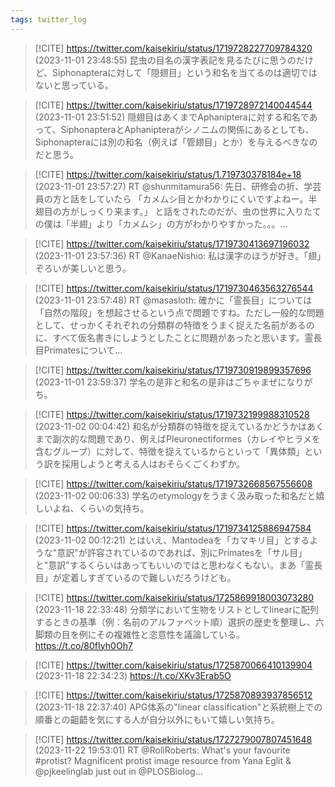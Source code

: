 ```yaml
---
tags: twitter_log
---
```


> [!CITE] https://twitter.com/kaisekiriu/status/1719728227709784320 (2023-11-01 23:48:55)
> 昆虫の目名の漢字表記を見るたびに思うのだけど、Siphonapteraに対して「隠翅目」という和名を当てるのは適切ではないと思っている。

> [!CITE] https://twitter.com/kaisekiriu/status/1719728972140044544 (2023-11-01 23:51:52)
> 隠翅目はあくまでAphanipteraに対する和名であって、SiphonapteraとAphanipteraがシノニムの関係にあるとしても、Siphonapteraには別の和名（例えば「管翅目」とか）を与えるべきなのだと思う。

> [!CITE] https://twitter.com/kaisekiriu/status/1.719730378184e+18 (2023-11-01 23:57:27)
> RT @shunmitamura56: 先日、研修会の折、学芸員の方と話をしていたら
> 「カメムシ目とかわかりにくいですよねー。半翅目の方がしっくり来ます。」
> と話をされたのだが、虫の世界に入りたての僕は「半翅」より「カメムシ」の方がわかりやすかった。。。…

> [!CITE] https://twitter.com/kaisekiriu/status/1719730413697196032 (2023-11-01 23:57:36)
> RT @KanaeNishio: 私は漢字のほうが好き。「翅」ぞろいが美しいと思う。

> [!CITE] https://twitter.com/kaisekiriu/status/1719730463563276544 (2023-11-01 23:57:48)
> RT @masasloth: 確かに「霊長目」については「自然の階段」を想起させるという点で問題ですね。ただし一般的な問題として、せっかくそれぞれの分類群の特徴をうまく捉えた名前があるのに、すべて仮名書きにしようとしたことに問題があったと思います。霊長目Primatesについて…

> [!CITE] https://twitter.com/kaisekiriu/status/1719730919899357696 (2023-11-01 23:59:37)
> 学名の是非と和名の是非はごちゃまぜになりがち。

> [!CITE] https://twitter.com/kaisekiriu/status/1719732199988310528 (2023-11-02 00:04:42)
> 和名が分類群の特徴を捉えているかどうかはあくまで副次的な問題であり、例えばPleuronectiformes（カレイやヒラメを含むグループ）に対して、特徴を捉えているからといって「異体類」という訳を採用しようと考える人はおそらくごくわずか。

> [!CITE] https://twitter.com/kaisekiriu/status/1719732668567556608 (2023-11-02 00:06:33)
> 学名のetymologyをうまく汲み取った和名だと嬉しいよね、くらいの気持ち。

> [!CITE] https://twitter.com/kaisekiriu/status/1719734125886947584 (2023-11-02 00:12:21)
> とはいえ、Mantodeaを「カマキリ目」とするような"意訳"が許容されているのであれば、別にPrimatesを「サル目」と"意訳"するくらいはあってもいいのではと思わなくもない。まあ「霊長目」が定着しすぎているので難しいだろうけども。

> [!CITE] https://twitter.com/kaisekiriu/status/1725869918003073280 (2023-11-18 22:33:48)
> 分類学において生物をリストとしてlinearに配列するときの基準（例：名前のアルファベット順）選択の歴史を整理し、六脚類の目を例にその複雑性と恣意性を議論している。
> https://t.co/80fIyh0Oh7

> [!CITE] https://twitter.com/kaisekiriu/status/1725870066410139904 (2023-11-18 22:34:23)
> https://t.co/XKv3Erab5O

> [!CITE] https://twitter.com/kaisekiriu/status/1725870893937856512 (2023-11-18 22:37:40)
> APG体系の"linear classification"と系統樹上での順番との齟齬を気にする人が自分以外にもいて嬉しい気持ち。

> [!CITE] https://twitter.com/kaisekiriu/status/1727279007807451648 (2023-11-22 19:53:01)
> RT @RoliRoberts: What's your favourite #protist? Magnificent protist image resource from Yana Eglit &amp; @pjkeelinglab just out in @PLOSBiolog…
